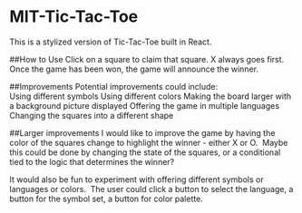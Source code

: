 # MIT-Tic-Tac-Toe
This is a stylized version of Tic-Tac-Toe built in React.

##How to Use
Click on a square to claim that square.  X always goes first.  Once the game has been won, the game will announce the winner.

##Improvements
Potential improvements could include:  
Using different symbols
Using different colors
Making the board larger with a background picture displayed
Offering the game in multiple languages
Changing the squares into a different shape

##Larger improvements
I would like to improve the game by having the color of the squares change to highlight the winner - either X or O.  Maybe this could be done by changing the state of the squares, or a conditional tied to the logic that determines the winner?

It would also be fun to experiment with offering different symbols or languages or colors.  The user could click a button to select the language, a button for the symbol set, a button for color palette.  
